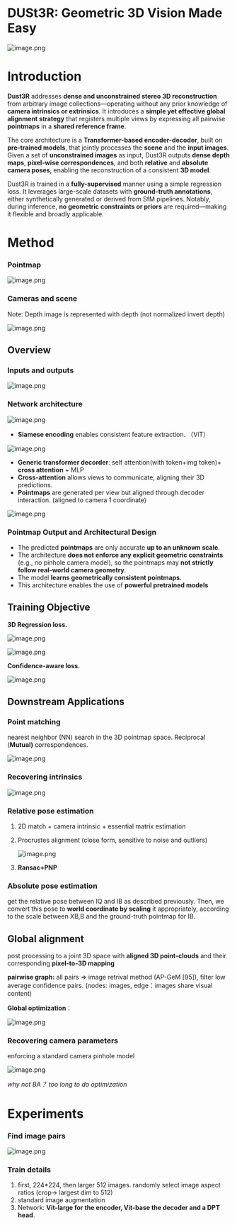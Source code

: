 # DUSt3R: Geometric 3D Vision Made Easy

![image.png](images/DUSt3R%20Geometric%203D%20Vision%20Made%20Easy%201ba71bdab3cf80a08e7afbedcb4a1605/image.png)

# Introduction

**Dust3R** addresses **dense and unconstrained stereo 3D reconstruction** from arbitrary image collections—operating without any prior knowledge of **camera intrinsics or extrinsics**. It introduces a **simple yet effective global alignment strategy** that registers multiple views by expressing all pairwise **pointmaps** in a **shared reference frame**.

The core architecture is a **Transformer-based encoder-decoder**, built on **pre-trained models**, that jointly processes the **scene** and the **input images**. Given a set of **unconstrained images** as input, Dust3R outputs **dense depth maps**, **pixel-wise correspondences**, and both **relative** and **absolute camera poses**, enabling the reconstruction of a consistent **3D model**.

Dust3R is trained in a **fully-supervised** manner using a simple regression loss. It leverages large-scale datasets with **ground-truth annotations**, either synthetically generated or derived from SfM pipelines. Notably, during inference, **no geometric constraints or priors** are required—making it flexible and broadly applicable.

# Method

### Pointmap

![image.png](images/DUSt3R%20Geometric%203D%20Vision%20Made%20Easy%201ba71bdab3cf80a08e7afbedcb4a1605/image%201.png)

### Cameras and scene

Note: Depth image is represented with depth (not normalized invert depth)

![image.png](images/DUSt3R%20Geometric%203D%20Vision%20Made%20Easy%201ba71bdab3cf80a08e7afbedcb4a1605/image%202.png)

## Overview

### Inputs and outputs

![image.png](images/DUSt3R%20Geometric%203D%20Vision%20Made%20Easy%201ba71bdab3cf80a08e7afbedcb4a1605/image%203.png)

### **Network architecture**

![image.png](images/DUSt3R%20Geometric%203D%20Vision%20Made%20Easy%201ba71bdab3cf80a08e7afbedcb4a1605/image%204.png)

- **Siamese encoding** enables consistent feature extraction. （ViT）

![image.png](images/DUSt3R%20Geometric%203D%20Vision%20Made%20Easy%201ba71bdab3cf80a08e7afbedcb4a1605/image%205.png)

- **Generic transformer decorder**: self attention(with token+img token)+ **cross attention** + MLP
- **Cross-attention** allows views to communicate, aligning their 3D predictions.
- **Pointmaps** are generated per view but aligned through decoder interaction. (aligned to camera 1 coordinate)

![image.png](images/DUSt3R%20Geometric%203D%20Vision%20Made%20Easy%201ba71bdab3cf80a08e7afbedcb4a1605/image%206.png)

### **Pointmap Output and Architectural Design**

- The predicted **pointmaps** are only accurate **up to an unknown scale**.
- The architecture **does not enforce any explicit geometric constraints** (e.g., no pinhole camera model), so the pointmaps may **not strictly follow real-world camera geometry**.
- The model **learns geometrically consistent pointmaps**.
- This architecture enables the use of **powerful pretrained models**

## Training Objective

**3D Regression loss.**

![image.png](images/DUSt3R%20Geometric%203D%20Vision%20Made%20Easy%201ba71bdab3cf80a08e7afbedcb4a1605/image%207.png)

![image.png](images/DUSt3R%20Geometric%203D%20Vision%20Made%20Easy%201ba71bdab3cf80a08e7afbedcb4a1605/image%208.png)

**Confidence-aware loss.**

![image.png](images/DUSt3R%20Geometric%203D%20Vision%20Made%20Easy%201ba71bdab3cf80a08e7afbedcb4a1605/image%209.png)

## Downstream Applications

### Point matching

nearest neighbor (NN) search in the 3D pointmap space. Reciprocal (**Mutual)** correspondences.

![image.png](images/DUSt3R%20Geometric%203D%20Vision%20Made%20Easy%201ba71bdab3cf80a08e7afbedcb4a1605/image%2010.png)

### Recovering intrinsics

![image.png](images/DUSt3R%20Geometric%203D%20Vision%20Made%20Easy%201ba71bdab3cf80a08e7afbedcb4a1605/image%2011.png)

### Relative pose estimation

1. 2D match + camera intrinsic + essential matrix estimation
2. Procrustes alignment (close form, sensitive to noise and outliers)
    
    ![image.png](images/DUSt3R%20Geometric%203D%20Vision%20Made%20Easy%201ba71bdab3cf80a08e7afbedcb4a1605/image%2012.png)
    
3. **Ransac+PNP**

### Absolute pose estimation

get the relative pose between IQ and IB as described previously. Then, we convert this pose to **world coordinate by scaling** it appropriately, according to the scale between XB,B and the ground-truth pointmap for IB.

## Global alignment

post processing to a joint 3D space with **aligned 3D point-clouds** and their corresponding **pixel-to-3D mapping**

 **pairwise graph:** all pairs ⇒ image retrival method (AP-GeM [95]), filter low average confidence pairs. (nodes: images, edge：images share visual content)

**Global optimization**：

![image.png](images/DUSt3R%20Geometric%203D%20Vision%20Made%20Easy%201ba71bdab3cf80a08e7afbedcb4a1605/image%2013.png)

### Recovering camera parameters

enforcing a standard camera pinhole model

![image.png](images/DUSt3R%20Geometric%203D%20Vision%20Made%20Easy%201ba71bdab3cf80a08e7afbedcb4a1605/a0cd9cc0-6522-458e-8f75-4dc40179a621.png)

*why not BA？ too long to do optimization*

# Experiments

### Find image pairs

![image.png](images/DUSt3R%20Geometric%203D%20Vision%20Made%20Easy%201ba71bdab3cf80a08e7afbedcb4a1605/image%2014.png)

### Train details

1. first, 224*224, then larger 512 images. randomly select image aspect ratios (crop→ largest dim to 512)
2. standard image augmentation
3. Network: **Vit-large for the encoder, Vit-base the decoder and a DPT head**.

###
